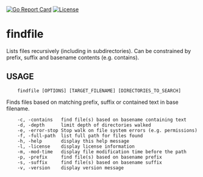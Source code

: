[![Go Report Card](http://goreportcard.com/badge/rsdoiel/fsutils)](http://goreportcard.com/report/rsdoiel/fsutils)
[![License](https://img.shields.io/badge/License-BSD%202--Clause-blue.svg)](https://opensource.org/licenses/BSD-2-Clause)


# findfile

Lists files recursively (including in subdirectories). Can be constrained
by prefix, suffix and basename contents (e.g. contains).

## USAGE

```
    findfile [OPTIONS] [TARGET_FILENAME] [DIRECTORIES_TO_SEARCH]
```

Finds files based on matching prefix, suffix or contained text in base filename.

```
    -c, -contains	find file(s) based on basename containing text
    -d, -depth	    limit depth of directories walked
    -e, -error-stop	Stop walk on file system errors (e.g. permissions)
    -f, -full-path	list full path for files found
    -h, -help	    display this help message
    -l, -license	display license information
    -m, -mod-time	display file modification time before the path
    -p, -prefix	    find file(s) based on basename prefix
    -s, -suffix	    find file(s) based on basename suffix
    -v, -version	display version message
```

